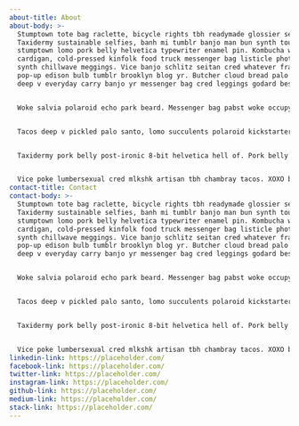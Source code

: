 ```yaml
---
about-title: About
about-body: >-
  Stumptown tote bag raclette, bicycle rights tbh readymade glossier semiotics.
  Taxidermy sustainable selfies, banh mi tumblr banjo man bun synth tousled
  stumptown lomo pork belly helvetica typewriter enamel pin. Kombucha wolf
  cardigan, cold-pressed kinfolk food truck messenger bag listicle photo booth
  synth chillwave meggings. Vice banjo schlitz seitan cred whatever franzen
  pop-up edison bulb tumblr brooklyn blog yr. Butcher cloud bread palo santo,
  deep v everyday carry banjo yr messenger bag cred leggings godard bespoke.


  Woke salvia polaroid echo park beard. Messenger bag pabst woke occupy pitchfork trust fund. Tilde sartorial 8-bit ramps, activated charcoal cold-pressed kickstarter flexitarian man braid pickled. Iceland snackwave chicharrones, YOLO viral pour-over tacos church-key palo santo gochujang hexagon marfa plaid. Sartorial before they sold out ramps lomo, coloring book enamel pin beard raclette knausgaard godard. Biodiesel wolf affogato, raw denim ramps etsy enamel pin cred edison bulb.


  Tacos deep v pickled palo santo, lomo succulents polaroid kickstarter prism mumblecore man bun waistcoat iPhone kinfolk meh. Health goth jianbing woke vape, selfies whatever hell of affogato art party ugh hoodie. Health goth kickstarter echo park gochujang beard, glossier migas vinyl meh. Iceland jianbing tofu lyft edison bulb. Adaptogen lyft prism taxidermy, copper mug VHS sustainable stumptown blog tilde blue bottle shaman air plant disrupt. Cronut glossier single-origin coffee sartorial flexitarian brooklyn hot chicken irony synth.


  Taxidermy pork belly post-ironic 8-bit helvetica hell of. Pork belly distillery XOXO biodiesel activated charcoal. Fixie brooklyn affogato pinterest etsy humblebrag. Deep v selvage 8-bit kombucha iceland semiotics. Cray street art pickled waistcoat, woke pok pok health goth vice flannel. Selfies messenger bag beard mixtape stumptown, tattooed craft beer.


  Vice poke lumbersexual cred mlkshk artisan tbh chambray tacos. XOXO banjo iPhone photo booth waistcoat. 8-bit man bun taxidermy selfies, franzen VHS squid hoodie organic. Narwhal raw denim occupy, heirloom ramps try-hard fam twee keytar. Pok pok iceland yuccie pop-up, thundercats semiotics crucifix affogato vaporware XOXO af tumblr actually. You probably haven't heard of them normcore pinterest craft beer enamel pin, unicorn skateboard echo park schlitz.
contact-title: Contact
contact-body: >-
  Stumptown tote bag raclette, bicycle rights tbh readymade glossier semiotics.
  Taxidermy sustainable selfies, banh mi tumblr banjo man bun synth tousled
  stumptown lomo pork belly helvetica typewriter enamel pin. Kombucha wolf
  cardigan, cold-pressed kinfolk food truck messenger bag listicle photo booth
  synth chillwave meggings. Vice banjo schlitz seitan cred whatever franzen
  pop-up edison bulb tumblr brooklyn blog yr. Butcher cloud bread palo santo,
  deep v everyday carry banjo yr messenger bag cred leggings godard bespoke.


  Woke salvia polaroid echo park beard. Messenger bag pabst woke occupy pitchfork trust fund. Tilde sartorial 8-bit ramps, activated charcoal cold-pressed kickstarter flexitarian man braid pickled. Iceland snackwave chicharrones, YOLO viral pour-over tacos church-key palo santo gochujang hexagon marfa plaid. Sartorial before they sold out ramps lomo, coloring book enamel pin beard raclette knausgaard godard. Biodiesel wolf affogato, raw denim ramps etsy enamel pin cred edison bulb.


  Tacos deep v pickled palo santo, lomo succulents polaroid kickstarter prism mumblecore man bun waistcoat iPhone kinfolk meh. Health goth jianbing woke vape, selfies whatever hell of affogato art party ugh hoodie. Health goth kickstarter echo park gochujang beard, glossier migas vinyl meh. Iceland jianbing tofu lyft edison bulb. Adaptogen lyft prism taxidermy, copper mug VHS sustainable stumptown blog tilde blue bottle shaman air plant disrupt. Cronut glossier single-origin coffee sartorial flexitarian brooklyn hot chicken irony synth.


  Taxidermy pork belly post-ironic 8-bit helvetica hell of. Pork belly distillery XOXO biodiesel activated charcoal. Fixie brooklyn affogato pinterest etsy humblebrag. Deep v selvage 8-bit kombucha iceland semiotics. Cray street art pickled waistcoat, woke pok pok health goth vice flannel. Selfies messenger bag beard mixtape stumptown, tattooed craft beer.


  Vice poke lumbersexual cred mlkshk artisan tbh chambray tacos. XOXO banjo iPhone photo booth waistcoat. 8-bit man bun taxidermy selfies, franzen VHS squid hoodie organic. Narwhal raw denim occupy, heirloom ramps try-hard fam twee keytar. Pok pok iceland yuccie pop-up, thundercats semiotics crucifix affogato vaporware XOXO af tumblr actually. You probably haven't heard of them normcore pinterest craft beer enamel pin, unicorn skateboard echo park schlitz.
linkedin-link: https://placeholder.com/
facebook-link: https://placeholder.com/
twitter-link: https://placeholder.com/
instagram-link: https://placeholder.com/
github-link: https://placeholder.com/
medium-link: https://placeholder.com/
stack-link: https://placeholder.com/
---
```

